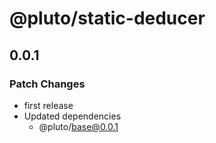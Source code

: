# @pluto/static-deducer

## 0.0.1

### Patch Changes

- first release
- Updated dependencies
  - @pluto/base@0.0.1
